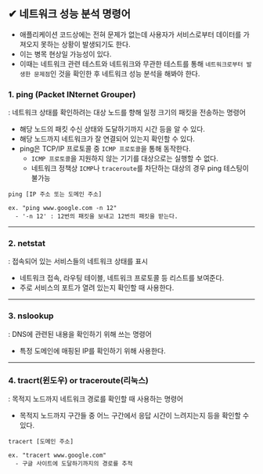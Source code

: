 ## ✔ 네트워크 성능 분석 명령어
- 애플리케이션 코드상에는 전혀 문제가 없는데 사용자가 서비스로부터 데이터를 가져오지 못하는 상황이 발생되기도 한다.
- 이는 병목 현상일 가능성이 있다.
- 이때는 네트워크 관련 테스트와 네트워크와 무관한 테스트를 통해 `네트워크로부터 발생한 문제점`인 것을 확인한 후 네트워크 성능 분석을 해봐야 한다.

### 1. ping (Packet INternet Grouper)
: 네트워크 상태를 확인하려는 대상 노드를 향해 일정 크기의 패킷을 전송하는 명령어
- 해당 노드의 패킷 수신 상태와 도달하기까지 시간 등을 알 수 있다.
- 해당 노드까지 네트워크가 잘 연결되어 있는지 확인할 수 있다.
- ping은 TCP/IP 프로토콜 중 `ICMP 프로토콜`을 통해 동작한다.
  - `ICMP 프로토콜`을 지원하지 않는 기기를 대상으로는 실행할 수 없다.
  - 네트워크 정책상 `ICMP`나 `traceroute`를 차단하는 대상의 경우 ping 테스팅이 불가능

```
ping [IP 주소 또는 도메인 주소]

ex. "ping www.google.com -n 12"
  - '-n 12' : 12번의 패킷을 보내고 12번의 패킷을 받는다.
```

- - -
### 2. netstat
: 접속되어 있는 서비스들의 네트워크 상태를 표시
- 네트워크 접속, 라우팅 테이블, 네트워크 프로토콜 등 리스트를 보여준다.
- 주로 서비스의 포트가 열려 있는지 확인할 때 사용한다.

- - -
### 3. nslookup
: DNS에 관련된 내용을 확인하기 위해 쓰는 명령어
- 특정 도메인에 매핑된 IP를 확인하기 위해 사용한다.

- - -
### 4. tracrt(윈도우) or traceroute(리눅스)
: 목적지 노드까지 네트워크 경로를 확인할 때 사용하는 명령어
- 목적지 노드까지 구간들 중 어느 구간에서 응답 시간이 느려지는지 등을 확인할 수 있다.

```
tracert [도메인 주소]

ex. "tracert www.google.com"
  - 구글 사이트에 도달하기까지의 경로를 추적
```
